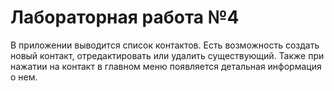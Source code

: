 # Лабораторная работа №4
В приложении выводится список контактов. Есть возможность создать новый контакт, отредактировать или удалить существующий. Также при нажатии на контакт в главном меню появляется детальная информация о нем.
